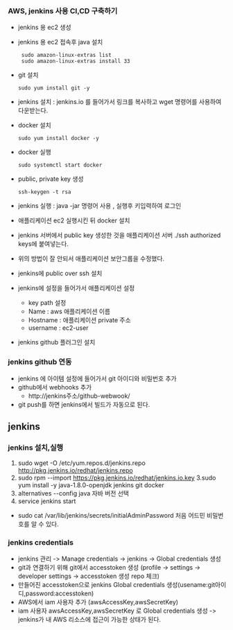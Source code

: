 ### AWS, jenkins 사용 CI,CD 구축하기
- jenkins 용 ec2 생성
- jenkins 용 ec2 접속후 java 설치
    ```
     sudo amazon-linux-extras list
     sudo amazon-linux-extras install 33
    ```
- git 설치
    ```
    sudo yum install git -y
    ```
- jenkins 설치 : jenkins.io 를 들어가서 링크를 복사하고 wget 명령어를 사용하여 다운받는다.
- docker 설치
    ```
    sudo yum install docker -y
    ```
- docker 실행
    ```
    sudo systemctl start docker
    ```
- public, private key 생성
    ```
    ssh-keygen -t rsa
    ```
- jenkins 실행 : java -jar 명령어 사용 , 실행후 키입력하여 로그인

- 애플리케이션 ec2 실행시킨 뒤 docker 설치
- jenkins 서버에서 public key 생성한 것을 애플리케이션 서버 ./ssh authorized keys에 붙여넣는다.
- 위의 방법이 잘 안되서 애플리케이션 보안그룹을 수정했다.
- jenkins에 public over ssh 설치
- jenkins에 설정을 들어가서 애플리케이션 설정
    - key path 설정
    - Name : aws 애플리케이션 이름
    - Hostname : 애플리케이션 private 주소
    - username : ec2-user

- jenkins github 플러그인 설치

### jenkins github 연동

- jenkins 에 아이템 설정에 들어가서 git 아이디와 비밀번호 추가
- github에서 webhooks 추가
    - http://jenkins주소/github-webwook/
- git push를 하면 jenkins에서 빌드가 자동으로 된다.


## jenkins

### jenkins 설치,실행
1. sudo wget -O /etc/yum.repos.d/jenkins.repo http://pkg.jenkins.io/redhat/jenkins.repo
2. sudo rpm --import https://pkg.jenkins.io/redhat/jenkins.io.key
3.sudo yum install -y java-1.8.0-openjdk jenkins git docker
4. alternatives --config java 자바 버전 선택
5. service jenkins start
- sudo cat /var/lib/jenkins/secrets/initialAdminPassword 처음 어드민 비밀번호를 알 수 있다.

### jenkins credentials
- jenkins 관리 -> Manage credentials -> jenkins -> Global credentials 생성
- git과 연결하기 위해 git에서 accesstoken 생성 (profile -> settings -> developer settings -> accesstoken 생성 repo 체크)
- 만들어진 accesstoken으로 jenkins Global credentials 생성(usename:git아이디,password:accesstoken)
- AWS에서 iam 사용자 추가 (awsAccessKey,awsSecretKey) 
- iam 사용자 awsAccessKey,awsSecretKey 로 Global credentials 생성 -> jenkins가 내 AWS 리소스에 접근이 가능한 상태가 된다. 



